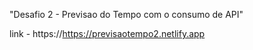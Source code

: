 "Desafio 2 - Previsao do Tempo com o consumo de API" 

link - https://https://previsaotempo2.netlify.app
